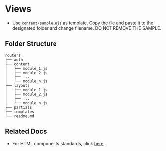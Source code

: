 # Views

- Use `content/sample.ejs` as template. Copy the file and paste it to the designated folder and change filename. DO NOT REMOVE THE SAMPLE.

## Folder Structure

```
routers
├── auth
├── content
│   ├── module_1.js
│   ├── module_2.js
│   ├── ...
│   └── module_n.js
├── layouts
│   ├── module_1.js
│   ├── module_2.js
│   ├── ...
│   └── module_n.js
├── partials
├── templates
└── readme.md
```


## Related Docs
* For HTML components standards, click [here](../standards/html_components.md).